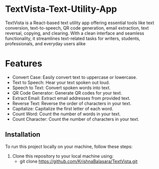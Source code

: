 # TextVista-Text-Utility-App
TextVista is a React-based text utility app offering essential tools like text conversion, text-to-speech, QR code generation, email extraction, text reversal, copying, and clearing. With a clean interface and seamless functionality, it streamlines text-related tasks for writers, students, professionals, and everyday users alike

# Features
- Convert Case: Easily convert text to uppercase or lowercase.
- Text to Speech: Hear your text spoken out loud.
- Speech to Text: Convert spoken words into text.
- QR Code Generator: Generate QR codes for your text.
- Extract Email: Extract email addresses from provided text.
- Reverse Text: Reverse the order of characters in your text.
- Capitalize: Capitalize the first letter of each word.
- Count Word: Count the number of words in your text.
- Count Character: Count the number of characters in your text.

## Installation

To run this project locally on your machine, follow these steps:

1. Clone this repository to your local machine using:
   - git clone https://github.com/KrishnaBalasara/TextVista.git

